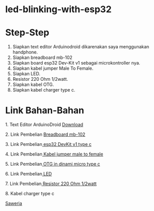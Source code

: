 # led-blinking-with-esp32

# Step-Step
1. Siapkan text editor Arduinodroid dikarenakan saya menggunakan handphone.
2. Siapkan breadboard mb-102
3. Siapkan board esp32 Dev-Kit v1 sebagai microkontroller nya.
4. Siapkan kabel jumper Male To Female.
5. Siapkan LED.
6. Resistor 220 Ohm 1/2watt.
7. Siapkan kabel OTG.
8. Siapkan kabel charger type c.
   
# Link Bahan-Bahan
<p>
 1. Text Editor ArduinoDroid  <a href="https://play.google.com/store/apps/details?id=name.antonsmirnov.android.arduinodroid2">Download</a>
</p>
<p>
 2. Link Pembelian  <a href="https://id.shp.ee/JnHJbYD">Breadboard mb-102</a>
</p>
<p>
 3. Link Pembelian<a href="https://id.shp.ee/fWBG4Wh">
   esp32 DevKit v1 type c
 </a>
</p>
<p>
 4. Link Pembelian<a href="https://id.shp.ee/JF91grb">
   Kabel jumper male to female
 </a>
</p>
<p>
 5. Link Pembelian<a href="https://id.shp.ee/JnHJbYD">
   OTG in dinami micro type c
 </a>
</p>

<p>
 6. Link Pembelian<a href="https://id.shp.ee/U8AKRbK">
   LED
 </a>
</p>
<p>
 7. Link Pembelian<a href="https://id.shp.ee/BzbPrA5">
   Resistor 220 Ohm 1/2watt
 </a>
</p>

<p>
8. Kabel charger type c
</p>

<a href="https://saweria.co/GundoWijoyo">Saweria</a>
